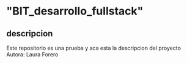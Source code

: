 # "BIT_desarrollo_fullstack"
## descripcion
Este repositorio es una prueba y aca esta la descripcion del proyecto
Autora: Laura Forero